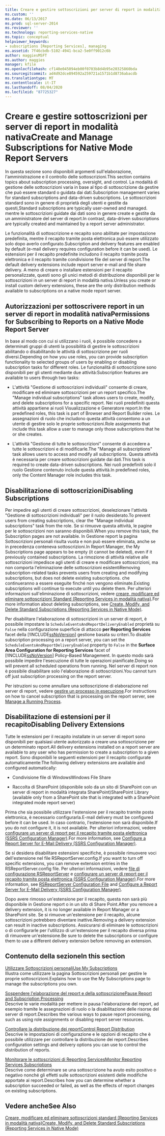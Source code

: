 ```yaml
---
title: Creare e gestire sottoscrizioni per server di report in modalità nativa | Microsoft Docs
ms.custom: ''
ms.date: 06/13/2017
ms.prod: sql-server-2014
ms.reviewer: ''
ms.technology: reporting-services-native
ms.topic: conceptual
helpviewer_keywords:
- subscriptions [Reporting Services], managing
ms.assetid: 7f46cbdb-5102-4941-bca2-5e0ff9012c6b
author: maggiesMSFT
ms.author: maggies
manager: kfile
ms.openlocfilehash: cf140e045094eb00f0703b8d4b95e20325860bda
ms.sourcegitcommit: ad4d92dce894592a259721a1571b1d8736abacdb
ms.translationtype: MT
ms.contentlocale: it-IT
ms.lasthandoff: 08/04/2020
ms.locfileid: "87725327"
---
```

# <a name="create-and-manage-subscriptions-for-native-mode-report-servers"></a><span data-ttu-id="c0fa3-102">Creare e gestire sottoscrizioni per server di report in modalità nativa</span><span class="sxs-lookup"><span data-stu-id="c0fa3-102">Create and Manage Subscriptions for Native Mode Report Servers</span></span>
  <span data-ttu-id="c0fa3-103">In questa sezione sono disponibili argomenti sull'elaborazione, l'amministrazione e il controllo delle sottoscrizioni.</span><span class="sxs-lookup"><span data-stu-id="c0fa3-103">This section contains topics about subscription processing, oversight, and control.</span></span> <span data-ttu-id="c0fa3-104">La modalità di gestione delle sottoscrizioni varia in base al tipo di sottoscrizione da gestire che può essere standard o guidata dai dati.</span><span class="sxs-lookup"><span data-stu-id="c0fa3-104">Subscription management varies for standard subscriptions and data-driven subscriptions.</span></span> <span data-ttu-id="c0fa3-105">Le sottoscrizioni standard sono in genere di proprietà degli utenti e gestite da questi,</span><span class="sxs-lookup"><span data-stu-id="c0fa3-105">Standard subscriptions are typically user-owned and managed.</span></span> <span data-ttu-id="c0fa3-106">mentre le sottoscrizioni guidate dai dati sono in genere create e gestite da un amministratore del server di report.</span><span class="sxs-lookup"><span data-stu-id="c0fa3-106">In contrast, data-driven subscriptions are typically created and maintained by a report server administrator.</span></span>  
  
 <span data-ttu-id="c0fa3-107">Le funzionalità di sottoscrizione e recapito sono abilitate per impostazione predefinita, mentre il recapito tramite posta elettronica può essere utilizzato solo dopo averlo configurato.</span><span class="sxs-lookup"><span data-stu-id="c0fa3-107">Subscription and delivery features are enabled by default (e-mail delivery requires configuration before it can be used).</span></span> <span data-ttu-id="c0fa3-108">Le estensioni per il recapito predefinite includono il recapito tramite posta elettronica e il recapito tramite condivisione file del server di report.</span><span class="sxs-lookup"><span data-stu-id="c0fa3-108">The default delivery extensions include report server e-mail and file share delivery.</span></span> <span data-ttu-id="c0fa3-109">A meno di creare o installare estensioni per il recapito personalizzate, questi sono gli unici metodi di distribuzione disponibili per le sottoscrizioni in un server di report in modalità nativa.</span><span class="sxs-lookup"><span data-stu-id="c0fa3-109">Unless you create or install custom delivery extensions, these are the only distribution methods available to subscriptions on a native mode report server.</span></span>  
  
## <a name="permissions-for-subscribing-to-reports-on-a-native-mode-report-server"></a><span data-ttu-id="c0fa3-110">Autorizzazioni per sottoscrivere report in un server di report in modalità nativa</span><span class="sxs-lookup"><span data-stu-id="c0fa3-110">Permissions for Subscribing to Reports on a Native Mode Report Server</span></span>  
 <span data-ttu-id="c0fa3-111">In base al modo con cui si utilizzano i ruoli, è possibile concedere a determinati gruppi di utenti la possibilità di gestire le sottoscrizioni abilitando o disabilitando le attività di sottoscrizione per ruoli diversi.</span><span class="sxs-lookup"><span data-stu-id="c0fa3-111">Depending on how you use roles, you can provide subscription functionality to selected groups of users by enabling or disabling subscription tasks for different roles.</span></span> <span data-ttu-id="c0fa3-112">Le funzionalità di sottoscrizione sono disponibili per gli utenti mediante due attività:</span><span class="sxs-lookup"><span data-stu-id="c0fa3-112">Subscription features are available to users through two tasks:</span></span>  
  
-   <span data-ttu-id="c0fa3-113">L'attività "Gestione di sottoscrizioni individuali" consente di creare, modificare ed eliminare sottoscrizioni per un report specifico.</span><span class="sxs-lookup"><span data-stu-id="c0fa3-113">The "Manage individual subscriptions" task allows users to create, modify, and delete subscriptions for a specific report.</span></span> <span data-ttu-id="c0fa3-114">Nei ruoli predefiniti questa attività appartiene ai ruoli Visualizzazione e Generatore report.</span><span class="sxs-lookup"><span data-stu-id="c0fa3-114">In the predefined roles, this task is part of Browser and Report Builder roles.</span></span> <span data-ttu-id="c0fa3-115">Le assegnazioni di ruolo che includono questa attività consentono a un utente di gestire solo le proprie sottoscrizioni.</span><span class="sxs-lookup"><span data-stu-id="c0fa3-115">Role assignments that include this task allow a user to manage only those subscriptions that he or she creates.</span></span>  
  
-   <span data-ttu-id="c0fa3-116">L'attività "Gestione di tutte le sottoscrizioni" consente di accedere a tutte le sottoscrizioni e di modificarle.</span><span class="sxs-lookup"><span data-stu-id="c0fa3-116">The "Manage all subscriptions" task allows users to access and modify all subscriptions.</span></span> <span data-ttu-id="c0fa3-117">Questa attività è necessaria per creare sottoscrizioni guidate dai dati.</span><span class="sxs-lookup"><span data-stu-id="c0fa3-117">This task is required to create data-driven subscriptions.</span></span> <span data-ttu-id="c0fa3-118">Nei ruoli predefiniti solo il ruolo Gestione contenuto include questa attività.</span><span class="sxs-lookup"><span data-stu-id="c0fa3-118">In predefined roles, only the Content Manager role includes this task.</span></span>  
  
## <a name="disabling-subscriptions"></a><span data-ttu-id="c0fa3-119">Disabilitazione di sottoscrizioni</span><span class="sxs-lookup"><span data-stu-id="c0fa3-119">Disabling Subscriptions</span></span>  
 <span data-ttu-id="c0fa3-120">Per impedire agli utenti di creare sottoscrizioni, deselezionare l'attività "Gestione di sottoscrizioni individuali" per il ruolo desiderato.</span><span class="sxs-lookup"><span data-stu-id="c0fa3-120">To prevent users from creating subscriptions, clear the "Manage individual subscriptions" task from the role.</span></span> <span data-ttu-id="c0fa3-121">Se si rimuove questa attività, le pagine per le sottoscrizioni non saranno disponibili.</span><span class="sxs-lookup"><span data-stu-id="c0fa3-121">When you remove this task, the Subscription pages are not available.</span></span> <span data-ttu-id="c0fa3-122">In Gestione report la pagina Sottoscrizioni personali risulta vuota e non può essere eliminata, anche se in precedenza conteneva sottoscrizioni.</span><span class="sxs-lookup"><span data-stu-id="c0fa3-122">In Report Manager, the My Subscriptions page appears to be empty (it cannot be deleted), even if it previously contained subscriptions.</span></span> <span data-ttu-id="c0fa3-123">La rimozione di attività relative alle sottoscrizioni impedisce agli utenti di creare e modificare sottoscrizioni, ma non comporta l'eliminazione delle sottoscrizioni esistenti</span><span class="sxs-lookup"><span data-stu-id="c0fa3-123">Removing subscription-related tasks prevents users from creating and modifying subscriptions, but does not delete existing subscriptions.</span></span> <span data-ttu-id="c0fa3-124">che continueranno a essere eseguite finché non vengono eliminate.</span><span class="sxs-lookup"><span data-stu-id="c0fa3-124">Existing subscriptions will continue to execute until you delete them.</span></span> <span data-ttu-id="c0fa3-125">Per ulteriori informazioni sull'eliminazione di sottoscrizioni, vedere [creare, modificare ed eliminare sottoscrizioni Standard &#40;Reporting Services in modalità nativa&#41;](subscriptions/create-and-manage-subscriptions-for-native-mode-report-servers.md).</span><span class="sxs-lookup"><span data-stu-id="c0fa3-125">For more information about deleting subscriptions, see [Create, Modify, and Delete Standard Subscriptions &#40;Reporting Services in Native Mode&#41;](subscriptions/create-and-manage-subscriptions-for-native-mode-report-servers.md).</span></span>  
  
 <span data-ttu-id="c0fa3-126">Per disabilitare l'elaborazione di sottoscrizioni in un server di report, è possibile impostare la `ScheduleEventsAndReportDeliveryEnabled` proprietà su `False` nella configurazione superficie di attacco **per Reporting Services** facet della [!INCLUDE[ssNoVersion](../includes/ssnoversion-md.md)] gestione basata su criteri.</span><span class="sxs-lookup"><span data-stu-id="c0fa3-126">To disable subscription processing on a report server, you can set the `ScheduleEventsAndReportDeliveryEnabled` property to `False` in the **Surface Area Configuration for Reporting Services** facet of [!INCLUDE[ssNoVersion](../includes/ssnoversion-md.md)] Policy-Based Management.</span></span> <span data-ttu-id="c0fa3-127">In questo modo sarà possibile impedire l'esecuzione di tutte le operazioni pianificate.</span><span class="sxs-lookup"><span data-stu-id="c0fa3-127">Doing so will prevent all scheduled operations from running.</span></span> <span data-ttu-id="c0fa3-128">Nel server di report non è possibile disabilitare solo l'elaborazione di sottoscrizioni.</span><span class="sxs-lookup"><span data-stu-id="c0fa3-128">You cannot turn off just subscription processing on the report server.</span></span>  
  
 <span data-ttu-id="c0fa3-129">Per istruzioni su come annullare una sottoscrizione di elaborazione nel server di report, vedere [gestire un processo in esecuzione](subscriptions/manage-a-running-process.md).</span><span class="sxs-lookup"><span data-stu-id="c0fa3-129">For instructions on how to cancel subscription that is processing on the report server, see [Manage a Running Process](subscriptions/manage-a-running-process.md).</span></span>  
  
## <a name="disabling-delivery-extensions"></a><span data-ttu-id="c0fa3-130">Disabilitazione di estensioni per il recapito</span><span class="sxs-lookup"><span data-stu-id="c0fa3-130">Disabling Delivery Extensions</span></span>  
 <span data-ttu-id="c0fa3-131">Tutte le estensioni per il recapito installate in un server di report sono disponibili per qualsiasi utente autorizzato a creare una sottoscrizione per un determinato report.</span><span class="sxs-lookup"><span data-stu-id="c0fa3-131">All delivery extensions installed on a report server are available to any user who has permission to create a subscription to a given report.</span></span> <span data-ttu-id="c0fa3-132">Sono disponibili le seguenti estensioni per il recapito configurate automaticamente:</span><span class="sxs-lookup"><span data-stu-id="c0fa3-132">The following delivery extensions are available and configured automatically:</span></span>  
  
-   <span data-ttu-id="c0fa3-133">Condivisione file di Windows</span><span class="sxs-lookup"><span data-stu-id="c0fa3-133">Windows File Share</span></span>  
  
-   <span data-ttu-id="c0fa3-134">Raccolta di SharePoint (disponibile solo da un sito di SharePoint con un server di report in modalità integrata SharePoint)</span><span class="sxs-lookup"><span data-stu-id="c0fa3-134">SharePoint Library (available only from a SharePoint site that is integrated with a  SharePoint integrated mode report server)</span></span>  
  
 <span data-ttu-id="c0fa3-135">Prima che sia possibile utilizzare l'estensione per il recapito tramite posta elettronica, è necessario configurarla.</span><span class="sxs-lookup"><span data-stu-id="c0fa3-135">E-mail delivery must be configured before it can be used.</span></span> <span data-ttu-id="c0fa3-136">In caso contrario, l'estensione non sarà disponibile.</span><span class="sxs-lookup"><span data-stu-id="c0fa3-136">If you do not configure it, it is not available.</span></span> <span data-ttu-id="c0fa3-137">Per ulteriori informazioni, vedere [configurare un server di report per il recapito tramite posta elettronica &#40;SSRS Configuration Manager&#41;](../../2014/sql-server/install/configure-a-report-server-for-e-mail-delivery-ssrs-configuration-manager.md).</span><span class="sxs-lookup"><span data-stu-id="c0fa3-137">For more information, see [Configure a Report Server for E-Mail Delivery &#40;SSRS Configuration Manager&#41;](../../2014/sql-server/install/configure-a-report-server-for-e-mail-delivery-ssrs-configuration-manager.md).</span></span>  
  
 <span data-ttu-id="c0fa3-138">Se si desidera disabilitare estensioni specifiche, è possibile rimuovere voci dell'estensione nel file RSReportServer.config.</span><span class="sxs-lookup"><span data-stu-id="c0fa3-138">If you want to turn off specific extensions, you can remove extension entries in the RSReportServer.config file.</span></span> <span data-ttu-id="c0fa3-139">Per ulteriori informazioni, vedere [file di configurazione RSReportServer](report-server/rsreportserver-config-configuration-file.md) e [configurare un server di report per il recapito tramite posta elettronica &#40;SSRS Configuration Manager&#41;](../../2014/sql-server/install/configure-a-report-server-for-e-mail-delivery-ssrs-configuration-manager.md).</span><span class="sxs-lookup"><span data-stu-id="c0fa3-139">For more information, see [RSReportServer Configuration File](report-server/rsreportserver-config-configuration-file.md) and [Configure a Report Server for E-Mail Delivery &#40;SSRS Configuration Manager&#41;](../../2014/sql-server/install/configure-a-report-server-for-e-mail-delivery-ssrs-configuration-manager.md).</span></span>  
  
 <span data-ttu-id="c0fa3-140">Dopo avere rimosso un'estensione per il recapito, questa non sarà più disponibile in Gestione report o in un sito di Share Point.</span><span class="sxs-lookup"><span data-stu-id="c0fa3-140">After you remove a delivery extension, it is no longer available in Report Manager or a SharePoint site.</span></span> <span data-ttu-id="c0fa3-141">Se si rimuove un'estensione per il recapito, alcune sottoscrizioni potrebbero diventare inattive.</span><span class="sxs-lookup"><span data-stu-id="c0fa3-141">Removing a delivery extension can result in inactive subscriptions.</span></span> <span data-ttu-id="c0fa3-142">Assicurarsi di eliminare le sottoscrizioni o di configurarle per l'utilizzo di un'estensione per il recapito diversa prima di rimuovere un'estensione.</span><span class="sxs-lookup"><span data-stu-id="c0fa3-142">Be sure to delete the subscriptions or configure them to use a different delivery extension before removing an extension.</span></span>  
  
## <a name="in-this-section"></a><span data-ttu-id="c0fa3-143">Contenuto della sezione</span><span class="sxs-lookup"><span data-stu-id="c0fa3-143">In this section</span></span>  
 [<span data-ttu-id="c0fa3-144">Utilizzare Sottoscrizioni personali</span><span class="sxs-lookup"><span data-stu-id="c0fa3-144">Use My Subscriptions</span></span>](subscriptions/use-my-subscriptions-native-mode-report-server.md)  
 <span data-ttu-id="c0fa3-145">Illustra come utilizzare la pagina Sottoscrizioni personali per gestire le proprie sottoscrizioni.</span><span class="sxs-lookup"><span data-stu-id="c0fa3-145">Explains how to use the My Subscriptions page to manage the subscriptions you own.</span></span>  
  
 [<span data-ttu-id="c0fa3-146">Sospendere l'elaborazione del report e della sottoscrizione</span><span class="sxs-lookup"><span data-stu-id="c0fa3-146">Pause Report and Subscription Processing</span></span>](subscriptions/disable-or-pause-report-and-subscription-processing.md)  
 <span data-ttu-id="c0fa3-147">Descrive le varie modalità per mettere in pausa l'elaborazione del report, ad esempio tramite le assegnazioni di ruolo o la disabilitazione delle risorse del server di report.</span><span class="sxs-lookup"><span data-stu-id="c0fa3-147">Describes the various ways to pause report processing, such as using role assignments or disabling report server resources.</span></span>  
  
 [<span data-ttu-id="c0fa3-148">Controllare la distribuzione dei report</span><span class="sxs-lookup"><span data-stu-id="c0fa3-148">Control Report Distribution</span></span>](../../2014/reporting-services/control-report-distribution.md)  
 <span data-ttu-id="c0fa3-149">Descrive le impostazioni di configurazione e le opzioni di recapito che è possibile utilizzare per controllare la distribuzione dei report.</span><span class="sxs-lookup"><span data-stu-id="c0fa3-149">Describes configuration settings and delivery options you can use to control the distribution of reports.</span></span>  
  
 [<span data-ttu-id="c0fa3-150">Monitorare le sottoscrizioni di Reporting Services</span><span class="sxs-lookup"><span data-stu-id="c0fa3-150">Monitor Reporting Services Subscriptions</span></span>](subscriptions/monitor-reporting-services-subscriptions.md)  
 <span data-ttu-id="c0fa3-151">Descrive come determinare se una sottoscrizione ha avuto esito positivo o negativo nonché gli effetti sulle sottoscrizioni esistenti delle modifiche apportate ai report.</span><span class="sxs-lookup"><span data-stu-id="c0fa3-151">Describes how you can determine whether a subscription succeeded or failed, as well as the effects of report changes on existing subscriptions.</span></span>  
  
## <a name="see-also"></a><span data-ttu-id="c0fa3-152">Vedere anche</span><span class="sxs-lookup"><span data-stu-id="c0fa3-152">See Also</span></span>  
 [<span data-ttu-id="c0fa3-153">Creare, modificare ed eliminare sottoscrizioni standard &#40;Reporting Services in modalità nativa&#41;</span><span class="sxs-lookup"><span data-stu-id="c0fa3-153">Create, Modify, and Delete Standard Subscriptions &#40;Reporting Services in Native Mode&#41;</span></span>](subscriptions/create-and-manage-subscriptions-for-native-mode-report-servers.md)  
  
  
